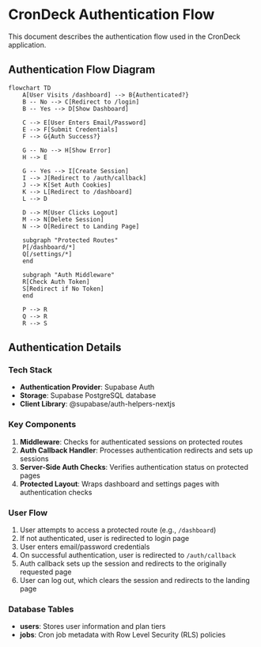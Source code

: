 # CronDeck Authentication Flow

This document describes the authentication flow used in the CronDeck application.

## Authentication Flow Diagram

```mermaid
flowchart TD
    A[User Visits /dashboard] --> B{Authenticated?}
    B -- No --> C[Redirect to /login]
    B -- Yes --> D[Show Dashboard]
    
    C --> E[User Enters Email/Password]
    E --> F[Submit Credentials]
    F --> G{Auth Success?}
    
    G -- No --> H[Show Error]
    H --> E
    
    G -- Yes --> I[Create Session]
    I --> J[Redirect to /auth/callback]
    J --> K[Set Auth Cookies]
    K --> L[Redirect to /dashboard]
    L --> D
    
    D --> M[User Clicks Logout]
    M --> N[Delete Session]
    N --> O[Redirect to Landing Page]
    
    subgraph "Protected Routes"
    P[/dashboard/*]
    Q[/settings/*]
    end
    
    subgraph "Auth Middleware"
    R[Check Auth Token]
    S[Redirect if No Token]
    end
    
    P --> R
    Q --> R
    R --> S
```

## Authentication Details

### Tech Stack
- **Authentication Provider**: Supabase Auth
- **Storage**: Supabase PostgreSQL database
- **Client Library**: @supabase/auth-helpers-nextjs

### Key Components

1. **Middleware**: Checks for authenticated sessions on protected routes
2. **Auth Callback Handler**: Processes authentication redirects and sets up sessions
3. **Server-Side Auth Checks**: Verifies authentication status on protected pages
4. **Protected Layout**: Wraps dashboard and settings pages with authentication checks

### User Flow

1. User attempts to access a protected route (e.g., `/dashboard`)
2. If not authenticated, user is redirected to login page
3. User enters email/password credentials
4. On successful authentication, user is redirected to `/auth/callback`
5. Auth callback sets up the session and redirects to the originally requested page
6. User can log out, which clears the session and redirects to the landing page

### Database Tables

- **users**: Stores user information and plan tiers
- **jobs**: Cron job metadata with Row Level Security (RLS) policies 